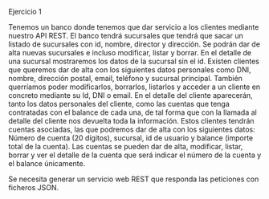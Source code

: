 Ejercicio 1

Tenemos un banco donde tenemos que dar servicio a los clientes mediante nuestro API REST.
El banco tendrá sucursales que tendrá que sacar un listado de sucursales con id, nombre, director y dirección. Se podrán dar de alta nuevas sucursales e incluso modificar, listar y borrar. En el detalle de una sucursal mostraremos los datos de la sucursal sin el id.
Existen clientes que queremos dar de alta con los siguientes datos personales como DNI, nombre, dirección postal, email, teléfono y sucursal principal. También querríamos poder modificarlos, borrarlos, listarlos y acceder a un cliente en concreto mediante su Id, DNI o email.
En el detalle del cliente aparecerán, tanto los datos personales del cliente, como las cuentas que tenga contratadas con el balance de cada una, de tal forma que con la llamada al detalle del cliente nos devuelta toda la información.
Estos clientes tendrán cuentas asociadas, las que podremos dar de alta con los siguientes datos: Número de cuenta (20 dígitos), sucursal, id de usuario y balance (importe total de la cuenta).
Las cuentas se pueden dar de alta, modificar, listar, borrar y ver el detalle de la cuenta que será indicar el número de la cuenta y el balance únicamente.

Se necesita generar un servicio web REST que responda las peticiones con ficheros JSON. 
